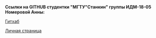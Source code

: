 <p><strong>Ссылки на GITHUB студентки <b>"МГТУ"Станкин"</b> группы ИДМ-18-05 Номеровой Анны:</strong></p>
<p><a href="https://github.com/annie-kelyas/annie-kelyas.github.io">Гитхаб</a></p>
<p><a href="https://annie-kelyas.github.io">Личная страница</a></p>
